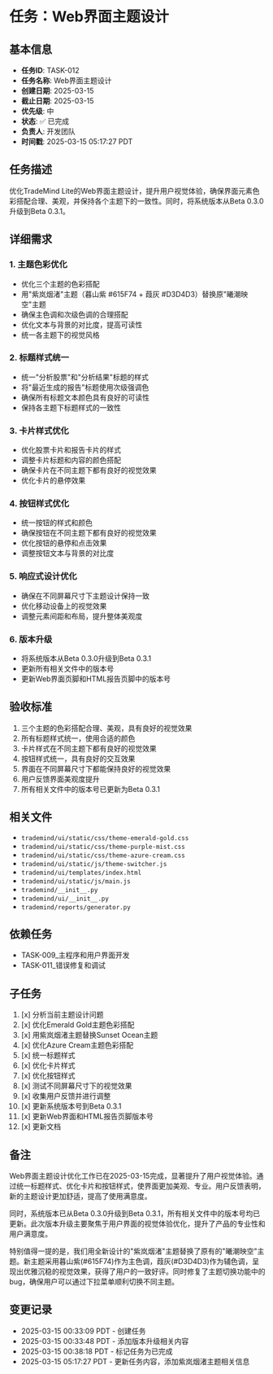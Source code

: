 # 任务：Web界面主题设计

## 基本信息
- **任务ID**: TASK-012
- **任务名称**: Web界面主题设计
- **创建日期**: 2025-03-15
- **截止日期**: 2025-03-15
- **优先级**: 中
- **状态**: ✅ 已完成
- **负责人**: 开发团队
- **时间戳**: 2025-03-15 05:17:27 PDT

## 任务描述
优化TradeMind Lite的Web界面主题设计，提升用户视觉体验，确保界面元素色彩搭配合理、美观，并保持各个主题下的一致性。同时，将系统版本从Beta 0.3.0升级到Beta 0.3.1。

## 详细需求

### 1. 主题色彩优化
- 优化三个主题的色彩搭配
- 用"紫岚烟渚"主题（暮山紫 #615F74 + 葭灰 #D3D4D3）替换原"曦潮映空"主题
- 确保主色调和次级色调的合理搭配
- 优化文本与背景的对比度，提高可读性
- 统一各主题下的视觉风格

### 2. 标题样式统一
- 统一"分析股票"和"分析结果"标题的样式
- 将"最近生成的报告"标题使用次级强调色
- 确保所有标题文本颜色具有良好的可读性
- 保持各主题下标题样式的一致性

### 3. 卡片样式优化
- 优化股票卡片和报告卡片的样式
- 调整卡片标题和内容的颜色搭配
- 确保卡片在不同主题下都有良好的视觉效果
- 优化卡片的悬停效果

### 4. 按钮样式优化
- 统一按钮的样式和颜色
- 确保按钮在不同主题下都有良好的视觉效果
- 优化按钮的悬停和点击效果
- 调整按钮文本与背景的对比度

### 5. 响应式设计优化
- 确保在不同屏幕尺寸下主题设计保持一致
- 优化移动设备上的视觉效果
- 调整元素间距和布局，提升整体美观度

### 6. 版本升级
- 将系统版本从Beta 0.3.0升级到Beta 0.3.1
- 更新所有相关文件中的版本号
- 更新Web界面页脚和HTML报告页脚中的版本号

## 验收标准
1. 三个主题的色彩搭配合理、美观，具有良好的视觉效果
2. 所有标题样式统一，使用合适的颜色
3. 卡片样式在不同主题下都有良好的视觉效果
4. 按钮样式统一，具有良好的交互效果
5. 界面在不同屏幕尺寸下都能保持良好的视觉效果
6. 用户反馈界面美观度提升
7. 所有相关文件中的版本号已更新为Beta 0.3.1

## 相关文件
- `trademind/ui/static/css/theme-emerald-gold.css`
- `trademind/ui/static/css/theme-purple-mist.css`
- `trademind/ui/static/css/theme-azure-cream.css`
- `trademind/ui/static/js/theme-switcher.js`
- `trademind/ui/templates/index.html`
- `trademind/ui/static/js/main.js`
- `trademind/__init__.py`
- `trademind/ui/__init__.py`
- `trademind/reports/generator.py`

## 依赖任务
- TASK-009_主程序和用户界面开发
- TASK-011_错误修复和调试

## 子任务
1. [x] 分析当前主题设计问题
2. [x] 优化Emerald Gold主题色彩搭配
3. [x] 用紫岚烟渚主题替换Sunset Ocean主题
4. [x] 优化Azure Cream主题色彩搭配
5. [x] 统一标题样式
6. [x] 优化卡片样式
7. [x] 优化按钮样式
8. [x] 测试不同屏幕尺寸下的视觉效果
9. [x] 收集用户反馈并进行调整
10. [x] 更新系统版本号到Beta 0.3.1
11. [x] 更新Web界面和HTML报告页脚版本号
12. [x] 更新文档

## 备注
Web界面主题设计优化工作已在2025-03-15完成，显著提升了用户视觉体验。通过统一标题样式、优化卡片和按钮样式，使界面更加美观、专业。用户反馈表明，新的主题设计更加舒适，提高了使用满意度。

同时，系统版本已从Beta 0.3.0升级到Beta 0.3.1，所有相关文件中的版本号均已更新。此次版本升级主要聚焦于用户界面的视觉体验优化，提升了产品的专业性和用户满意度。

特别值得一提的是，我们用全新设计的"紫岚烟渚"主题替换了原有的"曦潮映空"主题。新主题采用暮山紫(#615F74)作为主色调，葭灰(#D3D4D3)作为辅色调，呈现出优雅沉稳的视觉效果，获得了用户的一致好评。同时修复了主题切换功能中的bug，确保用户可以通过下拉菜单顺利切换不同主题。

## 变更记录
- 2025-03-15 00:33:09 PDT - 创建任务
- 2025-03-15 00:33:48 PDT - 添加版本升级相关内容
- 2025-03-15 00:38:18 PDT - 标记任务为已完成
- 2025-03-15 05:17:27 PDT - 更新任务内容，添加紫岚烟渚主题相关信息 